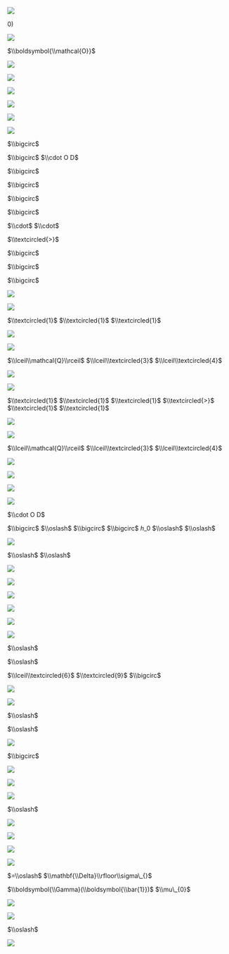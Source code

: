 ![](https://www.nta.go.jp/tmp/122bcc4b-947c-4241-ac5c-3850bff481af/images/8a121c428dbfbd888c0dc4261e816a2ff2742098060540844eaade27dcf83634.jpg)

$0)$

![](https://www.nta.go.jp/tmp/122bcc4b-947c-4241-ac5c-3850bff481af/images/8ff086fe630b6f28bb2f793fcc4addbfcdded40d46bdce551a5fb8cfcd1f1f3e.jpg)

$\\boldsymbol{\\mathcal{O}}$

![](https://www.nta.go.jp/tmp/122bcc4b-947c-4241-ac5c-3850bff481af/images/8279119e86e88ff93f68aeef29b954c5ad9346e33abe436e8f40e5df56dd2b46.jpg)

![](https://www.nta.go.jp/tmp/122bcc4b-947c-4241-ac5c-3850bff481af/images/f8b618dc5d6c9142634c7eb66a454effc2b2ff100803695797ca00825f0b1aaa.jpg)

![](https://www.nta.go.jp/tmp/122bcc4b-947c-4241-ac5c-3850bff481af/images/fe81761e5f148b66187d455ec8aeb5ac3364fc16d492216aa39eaa31994acf36.jpg)

![](https://www.nta.go.jp/tmp/122bcc4b-947c-4241-ac5c-3850bff481af/images/2175eeb10855dd753fab6a32579353c0a529b61263f64edd1d8bc7a2d8eac350.jpg)

![](https://www.nta.go.jp/tmp/122bcc4b-947c-4241-ac5c-3850bff481af/images/39e9c9c02c6eaf069dd91664fa87b6add29f38a4dd59c58a04bc96e717cf0071.jpg)

![](https://www.nta.go.jp/tmp/122bcc4b-947c-4241-ac5c-3850bff481af/images/07ee02e4833c7f5f49b4e52a331b931f56ecc8644f668007c8694c899d70e6d6.jpg)

$\\bigcirc$

$\\bigcirc$ $\\cdot O D$

$\\bigcirc$

$\\bigcirc$

$\\bigcirc$

$\\bigcirc$

$\\cdot$ $\\cdot$

$\\textcircled{>}$

$\\bigcirc$

$\\bigcirc$

$\\bigcirc$

![](https://www.nta.go.jp/tmp/122bcc4b-947c-4241-ac5c-3850bff481af/images/2f9534091deadbec93f0397beb2375514d1d783fd7dc8671475c4ebd22611985.jpg)

![](https://www.nta.go.jp/tmp/122bcc4b-947c-4241-ac5c-3850bff481af/images/c80d0d38b087bfa144b634f08076a3e3a95e84927af6104b0360495337bfc8e1.jpg)

$\\textcircled{1}$ $\\textcircled{1}$ $\\textcircled{1}$

![](https://www.nta.go.jp/tmp/122bcc4b-947c-4241-ac5c-3850bff481af/images/616a71fe9fb282898aae44687e7bc4f535c3d7f1423f40b3cc3e5d82d6ff5fb4.jpg)

![](https://www.nta.go.jp/tmp/122bcc4b-947c-4241-ac5c-3850bff481af/images/ef9e9ce3762b825ec1c2707b9d0959ba30950444bed89d403c95f4f9d2b65103.jpg)

$\\lceil\\mathcal{Q}\\rceil$ $\\lceil\\textcircled{3}$ $\\lceil\\textcircled{4}$

![](https://www.nta.go.jp/tmp/122bcc4b-947c-4241-ac5c-3850bff481af/images/1e7e068a43d6cb388867c16138e6ab7e23d12abdac6363f506e0e94ac1e523ad.jpg)

![](https://www.nta.go.jp/tmp/122bcc4b-947c-4241-ac5c-3850bff481af/images/49feef76252bb2d248190e8d0ff36815c12cae2ec093a84fd149dd1fbbd9589b.jpg)

$\\textcircled{1}$ $\\textcircled{1}$ $\\textcircled{1}$ $\\textcircled{>}$ $\\textcircled{1}$ $\\textcircled{1}$

![](https://www.nta.go.jp/tmp/122bcc4b-947c-4241-ac5c-3850bff481af/images/1347cce730bfcad3907a4f6dcd3275a55bbe4f5e0ae8104775dd37ef621a6116.jpg)

![](https://www.nta.go.jp/tmp/122bcc4b-947c-4241-ac5c-3850bff481af/images/33bc438e4d62fdcb256e290adb64118b690f92402262417cee7cd83c571e17c2.jpg)

$\\lceil\\mathcal{Q}\\rceil$ $\\lceil\\textcircled{3}$ $\\lceil\\textcircled{4}$

![](https://www.nta.go.jp/tmp/122bcc4b-947c-4241-ac5c-3850bff481af/images/bc34d227d481de74aa64bd5163a1fbca5579829ee2b017ee6cf11401d5817d56.jpg)

![](https://www.nta.go.jp/tmp/122bcc4b-947c-4241-ac5c-3850bff481af/images/6186c6d0bb2e8044b81b912444be245cf43e916c5052dda57db6f678a58cf9a4.jpg)

![](https://www.nta.go.jp/tmp/122bcc4b-947c-4241-ac5c-3850bff481af/images/c3d8afa115e16f2c9d9c0f25434135c6f1351076357e78238c7bb503280e5c93.jpg)

![](https://www.nta.go.jp/tmp/122bcc4b-947c-4241-ac5c-3850bff481af/images/ddf923fd51f77df4b9242d9612697c4ae911869b2489a0542490611ae22c827f.jpg)

$\\cdot O D$

$\\bigcirc$ $\\oslash$ $\\bigcirc$ $\\bigcirc$ $h\_{0}$ $\\oslash$ $\\oslash$

![](https://www.nta.go.jp/tmp/122bcc4b-947c-4241-ac5c-3850bff481af/images/19dcc7b9f02fd7061538f93417305bd187734e49ef8c18d2f7665ed799d592c4.jpg)

$\\oslash$ $\\oslash$

![](https://www.nta.go.jp/tmp/122bcc4b-947c-4241-ac5c-3850bff481af/images/8c721170dbd343d78c642437bec2555be761be660c7b3b004ea9bdea85535987.jpg)

![](https://www.nta.go.jp/tmp/122bcc4b-947c-4241-ac5c-3850bff481af/images/a22bf04f1a8ce726b3840a7225be02a5ec85fa00a403b35a1b1b4c3c826aa8f8.jpg)

![](https://www.nta.go.jp/tmp/122bcc4b-947c-4241-ac5c-3850bff481af/images/592f7c6dfea8c95e6147f7862d32dedaccc4373c4a7a79ea9fd2e1ae792dadfd.jpg)

![](https://www.nta.go.jp/tmp/122bcc4b-947c-4241-ac5c-3850bff481af/images/bc70f078d35ef4cf2cd5a8e20700ab1a56d0edfb493a3a7d5837471598ca7d63.jpg)

![](https://www.nta.go.jp/tmp/122bcc4b-947c-4241-ac5c-3850bff481af/images/7beafc2c96703ac412996461352d5762f39e9eea68d2d000813050d9a7d6c458.jpg)

![](https://www.nta.go.jp/tmp/122bcc4b-947c-4241-ac5c-3850bff481af/images/03faf9fe8f637f0ac14955f073438adb56b490c3998e853789a08bcdd44ad41a.jpg)

$\\oslash$

$\\oslash$

$\\lceil\\textcircled{6}$ $\\textcircled{9}$ $\\bigcirc$

![](https://www.nta.go.jp/tmp/122bcc4b-947c-4241-ac5c-3850bff481af/images/7046457d9eb04bfe0940c6baafcf58efeab74d25c8ded907dfe77d2694e4f5af.jpg)

![](https://www.nta.go.jp/tmp/122bcc4b-947c-4241-ac5c-3850bff481af/images/a731d7e690fccd9042d5f1bf8a5fa5a143c8f6f3c7a4d646399f36a65c90ed53.jpg)

$\\oslash$

$\\oslash$

![](https://www.nta.go.jp/tmp/122bcc4b-947c-4241-ac5c-3850bff481af/images/c30c4c6ea60363283f4605691bd20996470fdf7e5ae8dd8c3e4da3daa589fa31.jpg)

$\\bigcirc$

![](https://www.nta.go.jp/tmp/122bcc4b-947c-4241-ac5c-3850bff481af/images/3f5ade2544c11fcfee6dd12922ed501d372c79adb06fdcecd61dded4e204e0ae.jpg)

![](https://www.nta.go.jp/tmp/122bcc4b-947c-4241-ac5c-3850bff481af/images/c7a453a0525fac9a5c130deb59ea16c37477e463518990923bc2e74207413b18.jpg)

![](https://www.nta.go.jp/tmp/122bcc4b-947c-4241-ac5c-3850bff481af/images/5b16fa11c99b906db9f3c18a8eb37566dcb85a2909521e0bc7980b07cbab860b.jpg)

$\\oslash$

![](https://www.nta.go.jp/tmp/122bcc4b-947c-4241-ac5c-3850bff481af/images/aa2bbc7230fff7aa0f705dc7363cf5970d437ab989c67465c66b16451d9b5853.jpg)

![](https://www.nta.go.jp/tmp/122bcc4b-947c-4241-ac5c-3850bff481af/images/30b15ff0341e745ab1600a66f0156b8d9af772e8194d43d0c9c145ae4de9efda.jpg)

![](https://www.nta.go.jp/tmp/122bcc4b-947c-4241-ac5c-3850bff481af/images/181c8b0c47830011b344ecb73e3103e7153e0b5a2ac2813e8406195d99f2d082.jpg)

![](https://www.nta.go.jp/tmp/122bcc4b-947c-4241-ac5c-3850bff481af/images/4401bc2ae74c84e5f7c5b7738067acc9071cfcc1b7d6dde28e7d2267daffa570.jpg)

$=\\oslash$ $\\mathbf{\\Delta}\\rfloor\\sigma\_{}$

$\\boldsymbol{\\Gamma}(\\boldsymbol{\\bar{1}})$ $\\mu\_{0}$

![](https://www.nta.go.jp/tmp/122bcc4b-947c-4241-ac5c-3850bff481af/images/a4aeab89772e09f2c0ff9ea365993165f594fbd2b8e81e3f434bdb9f56d16642.jpg)

![](https://www.nta.go.jp/tmp/122bcc4b-947c-4241-ac5c-3850bff481af/images/62e7d03572375fcb67697e8f7def258e69367c75c67a45ed1761e3a35ab9605f.jpg)

$\\oslash$

![](https://www.nta.go.jp/tmp/122bcc4b-947c-4241-ac5c-3850bff481af/images/d3e1cd692eeebf48731ca6137bd0c835beb2af25e9fdcac0f8d7b00f4f347360.jpg)